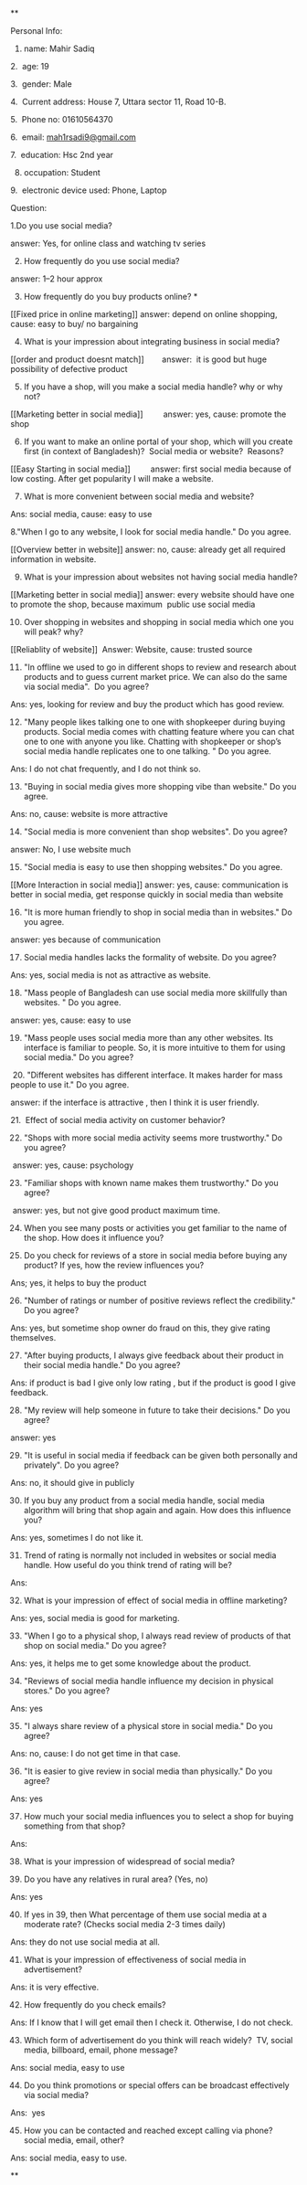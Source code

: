 **

Personal Info:

1. name: Mahir Sadiq

2.  age: 19

3.  gender: Male

4.  Current address: House 7, Uttara sector 11, Road 10-B.

5.  Phone no: 01610564370

6.  email: mah1rsadi9@gmail.com

7.  education: Hsc 2nd year

8. occupation: Student

9.  electronic device used: Phone, Laptop

  

Question:

1.Do you use social media?

answer: Yes, for online class and watching tv series

2. How frequently do you use social media?

answer: 1–2 hour approx

3. How frequently do you buy products online? *

[[Fixed price in online marketing]]
answer: depend on online shopping, cause: easy to buy/ no bargaining

4. What is your impression about integrating business in social media? 

[[order and product doesnt match]]
       answer:  it is good but huge possibility of defective product

5. If you have a shop, will you make a social media handle? why or why not?

[[Marketing better in social media]]
        answer: yes, cause: promote the shop

6. If you want to make an online portal of your shop, which will you create first (in context of Bangladesh)?  Social media or website?  Reasons?

[[Easy Starting in social media]]
        answer: first social media because of low costing. After get popularity I will make a website.

7. What is more convenient between social media and website?

Ans: social media, cause: easy to use

8."When I go to any website, I look for social media handle." Do you agree. 

[[Overview better in website]]
answer: no, cause: already get all required information in website.

9. What is your impression about websites not having social media handle?

[[Marketing better in social media]]
answer: every website should have one to promote the shop, because maximum  public use social media 

10. Over shopping in websites and shopping in social media which one you will peak? why?

[[Reliablity of website]]
 Answer: Website, cause: trusted source

11. "In offline we used to go in different shops to review and research about products and to guess current market price. We can also do the same via social media".  Do you agree?

Ans: yes, looking for review and buy the product which has good review.

12. "Many people likes talking one to one with shopkeeper during buying products. Social media comes with chatting feature where you can chat one to one with anyone you like. Chatting with shopkeeper or shop’s social media handle replicates one to one talking. " Do you agree.

Ans: I do not chat frequently, and I do not think so.

13. "Buying in social media gives more shopping vibe than website." Do you agree.

Ans: no, cause: website is more attractive

14. "Social media is more convenient than shop websites". Do you agree? 

answer: No, I use website much

15. "Social media is easy to use then shopping websites." Do you agree.  

[[More Interaction in social media]]
answer: yes, cause: communication is better in social media, get response quickly in social media than website

16. "It is more human friendly to shop in social media than in websites." Do you agree.  

answer: yes because of communication

17. Social media handles lacks the formality of website. Do you agree? 

Ans: yes, social media is not as attractive as website.

18. "Mass people of Bangladesh can use social media more skillfully than websites. " Do you agree.

answer: yes, cause: easy to use

19. "Mass people uses social media more than any other websites. Its interface is familiar to people. So, it is more intuitive to them for using social media." Do you agree?

 20. "Different websites has different interface. It makes harder for mass people to use it." Do you agree. 

answer: if the interface is attractive , then I think it is user friendly.

21.  Effect of social media activity on customer behavior?

22. "Shops with more social media activity seems more trustworthy." Do you agree?

 answer: yes, cause: psychology

23. "Familiar shops with known name makes them trustworthy." Do you agree?

 answer: yes, but not give good product maximum time.

24. When you see many posts or activities you get familiar to the name of the shop. How does it influence you?

25. Do you check for reviews of a store in social media before buying any product? If yes, how the review influences you?

Ans; yes, it helps to buy the product

26. "Number of ratings or number of positive reviews reflect the credibility." Do you agree?

Ans: yes, but sometime shop owner do fraud on this, they give rating themselves. 

27. "After buying products, I always give feedback about their product in their social media handle." Do you agree?

Ans: if product is bad I give only low rating , but if the product is good I give feedback.

28. "My review will help someone in future to take their decisions." Do you agree?

answer: yes

29. "It is useful in social media if feedback can be given both personally and privately". Do you agree?

Ans: no, it should give in publicly

30. If you buy any product from a social media handle, social media algorithm will bring that shop again and again. How does this influence you?

Ans: yes, sometimes I do not like it. 

31. Trend of rating is normally not included in websites or social media handle. How useful do you think trend of rating will be?

Ans: 

32. What is your impression of effect of social media in offline marketing?

Ans: yes, social media is good for marketing.

33. "When I go to a physical shop, I always read review of products of that shop on social media." Do you agree?

Ans: yes, it helps me to get some knowledge about the product.

34. "Reviews of social media handle influence my decision in physical stores." Do you agree?

Ans: yes

35. "I always share review of a physical store in social media." Do you agree?

Ans: no, cause: I do not get time in that case.

36. "It is easier to give review in social media than physically." Do you agree?

Ans: yes

37. How much your social media influences you to select a shop for buying something from that shop?

Ans: 

38. What is your impression of widespread of social media?

39. Do you have any relatives in rural area? (Yes, no)

Ans: yes

40. If yes in 39, then What percentage of them use social media at a moderate rate? (Checks social media 2-3 times daily) 

Ans: they do not use social media at all.

41. What is your impression of effectiveness of social media in advertisement?

Ans: it is very effective.

42. How frequently do you check emails?

Ans: If I know that I will get email then I check it. Otherwise, I do not check.

43. Which form of advertisement do you think will reach widely?  TV, social media, billboard, email, phone message?

Ans: social media, easy to use

44. Do you think promotions or special offers can be broadcast effectively via social media? 

Ans:  yes

45. How you can be contacted and reached except calling via phone?  social media, email, other?

Ans: social media, easy to use.

  
**